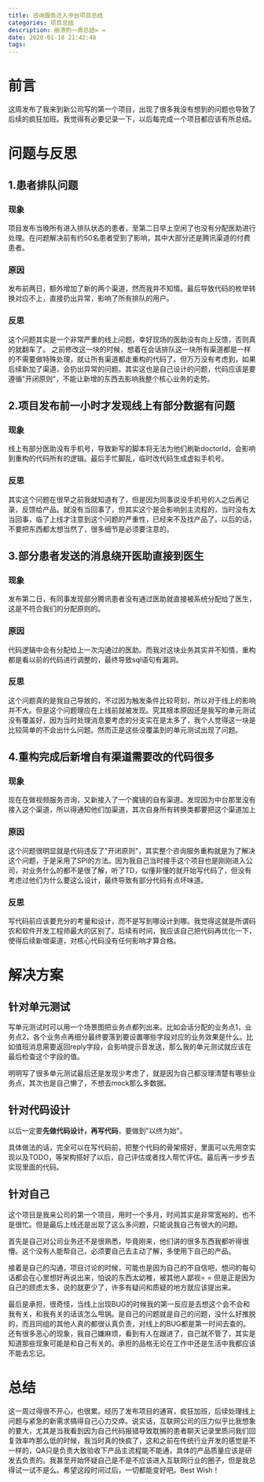```yaml
---
title: 咨询服务迁入中台项目总结
categories: 项目总结
description: 崩溃的一周总结= =
date: 2020-01-18 21:42:48
tags:
---
```


# 前言
这周发布了我来到新公司写的第一个项目，出现了很多我没有想到的问题也导致了后续的疯狂加班。我觉得有必要记录一下，以后每完成一个项目都应该有所总结。

# 问题与反思
## 1.患者排队问题
### 现象
项目发布当晚所有进入排队状态的患者，至第二日早上空闲了也没有分配医助进行处理。在问题解决前有约50名患者受到了影响，其中大部分还是腾讯渠道的付费患者。
### 原因
发布前两日，额外增加了新的两个渠道，然而我并不知情。最后导致代码的枚举转换对应不上，直接扔出异常，影响了所有排队的用户。
### 反思
这个问题其实是一个非常严重的线上问题，幸好现场的医助没有向上反馈，否则真的就翻车了。
之前修改这一块的时候，想着在会话排队这一块所有渠道都是一样的不需要做特殊处理，就让所有渠道都走重构的代码了。但万万没有考虑到，如果后续新加了渠道，会扔出异常的问题。其实这也是自己设计的问题，代码应该是要遵循"开闭原则"，不能让新增的东西去影响我整个核心业务的走势。

## 2.项目发布前一小时才发现线上有部分数据有问题
### 现象
线上有部分医助没有手机号，导致新写的脚本将无法为他们刷新doctorId，会影响到重构的代码所有的逻辑。最后手忙脚乱，临时改代码生成虚拟手机号。
### 反思
其实这个问题在很早之前我就知道有了，但是因为同事说没手机号的人之后再记录，反馈给产品。就没有当回事了，但其实这个是会影响到主流程的，当时没有太当回事，临了上线才注意到这个问题的严重性，已经来不及找产品了。以后的话，不要把东西都太想当然了，很多细节是必须要注意的。

## 3.部分患者发送的消息绕开医助直接到医生
### 现象
发布第二日，有同事发现部分腾讯患者没有通过医助就直接被系统分配给了医生，这是不符合我们的分配原则的。
### 原因
代码逻辑中会有分配给上一次沟通过的医助。而我对这块业务其实并不知情，重构都是看以前的代码进行调整的，最终导致sql语句有漏洞。
### 反思
这个问题真的是我自己导致的，不过因为触发条件比较苛刻，所以对于线上的影响并不大。但是这个问题理应在上线前就被发现。究其根本原因还是我写的单元测试没有覆盖好，因为当时处理消息要考虑的分支实在是太多了，我个人觉得这一块是比较简单的不会出什么问题。然而正是这些没覆盖到的单元测试出现了问题。

## 4.重构完成后新增自有渠道需要改的代码很多
### 现象
现在在做视频服务咨询，又新接入了一个魔镜的自有渠道。发现因为中台那里没有接入这个渠道，所以得通知他们加渠道，其次自身所有转换类都要把这个渠道加上

### 原因
这个问题很明显就是代码违反了"开闭原则"，其实整个咨询服务重构就是为了解决这个问题，于是采用了SPI的方法。因为我自己当时接手这个项目也是刚刚进入公司，对业务什么的都不是很了解，听了TD，似懂非懂的就开始写代码了，但没有考虑过他们为什么要这么设计，最终导致有部分代码有点坏味道。

### 反思
写代码前应该要充分的考量和设计，而不是写到哪设计到哪。我觉得这就是所谓码农和软件开发工程师最大的区别了。后续有时间，我应该自己把代码再优化一下，使得后续新增渠道，对核心代码没有任何影响才算合格。

# 解决方案
## 针对单元测试
写单元测试时可以用一个场景图把业务点都列出来。比如会话分配的业务点1，业务点2，各个业务点再细分最终要落到要设置哪些字段对应的业务效果是什么。比如值班消息需要返回reply字段，会影响提示音发送，那么我的单元测试就应该在最后检查这个字段的值。

明明写了很多单元测试最后还是发现少考虑了，就是因为自己都没理清楚有哪些业务点，其次也是自己懒了，不想去mock那么多数据。

## 针对代码设计
以后一定要**先做代码设计，再写代码**，要做到"以终为始"。

具体做法的话，完全可以在写代码前，把整个代码的骨架搭好，里面可以先用空实现以及TODO，等架构搭好了以后，自己评估或者找人帮忙评估。最后再一步步去实现里面的代码。

## 针对自己
这个项目是我来公司的第一个项目，用时一个多月，时间其实是非常宽裕的，也不是很忙。但是最后上线还是出现了这么多问题，只能说我自己有很大的问题。

首先是自己对公司业务还不是很熟悉，毕竟刚来，他们讲的很多东西我都听得很懵。这个没有人能帮自己，必须要自己去主动了解，多使用下自己的产品。

接着是自己的沟通，项目讨论的时候，可能也是因为自己的不自信吧，想问的每句话都会在心里想好再说出来，怕说的东西太幼稚，被其他人鄙视= = 但是正是因为自己的顾虑太多，说的就更少了，许多有疑问和质疑的地方就应该提出来。

最后是承担，很奇怪，当线上出现BUG的时候我的第一反应是去想这个会不会和我有关，和我有关的话该怎么甩锅。是自己的问题就是自己的问题，没什么好推脱的，而且同组的其他人真的都很认真负责，对线上的BUG都是第一时间去查的。还有很多恶心的现象，我自己嫌麻烦，看到有人在跟进了，自己就不管了，其实是知道那些现象可能是和自己有关的。承担的品格无论在工作中还是生活中我都应该不能去忘记。

# 总结
这一周过得很不开心，也很累。经历了发布项目的通宵，疯狂加班，后续处理线上问题与紧急的新需求搞得自己心力交瘁。说实话，互联网公司的压力似乎比我想象的要大，尤其是当我看到因为自己代码报错导致耽搁的患者聊天记录里质问我们回复效率咋那么低的时候，我当时真的快疯了，这和之前在传统行业开发的感觉是不一样的，QA只是负责大致验收下产品主流程能不能通，具体的产品质量应该是研发去负责的。我甚至开始怀疑自己是不是不应该进入互联网行业的圈子，但是我总得试一试不是么。希望这段时间过后，一切都能变好吧。Best Wish！
